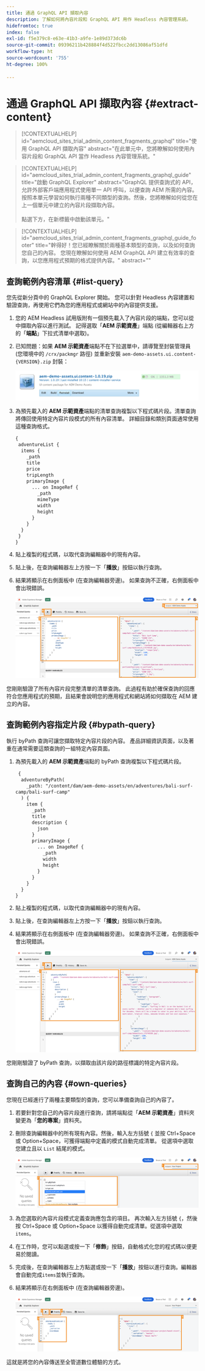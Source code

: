 ```yaml
---
title: 通過 GraphQL API 擷取內容
description: 了解如何將內容片段和 GraphQL API 用作 Headless 內容管理系統。
hidefromtoc: true
index: false
exl-id: f5e379c8-e63e-41b3-a9fe-1e89d373dc6b
source-git-commit: 09396211b428884f4d522fbcc2dd13086af51dfd
workflow-type: ht
source-wordcount: '755'
ht-degree: 100%

---
```



# 通過 GraphQL API 擷取內容 {#extract-content}

>[!CONTEXTUALHELP]
>id="aemcloud_sites_trial_admin_content_fragments_graphql"
>title="使用 GraphQL API 擷取內容"
>abstract="在此單元中，您將瞭解如何使用內容片段和 GraphQL API 當作 Headless 內容管理系統。"

>[!CONTEXTUALHELP]
>id="aemcloud_sites_trial_admin_content_fragments_graphql_guide"
>title="啟動 GraphQL Explorer"
>abstract="GraphQL 提供查詢式的 API，允許外部客戶端應用程式使用單一 API 呼叫，以便查詢 AEM 所需的內容。按照本單元學習如何執行兩種不同類型的查詢。然後，您將瞭解如何從您在上一個單元中建立的內容片段擷取內容。 <br><br>點選下方，在新標籤中啟動該單元。"

>[!CONTEXTUALHELP]
>id="aemcloud_sites_trial_admin_content_fragments_graphql_guide_footer"
>title="幹得好！您已經瞭解關於兩種基本類型的查詢，以及如何查詢您自己的內容。 您現在瞭解如何使用 AEM GraphQL API 建立有效率的查詢，以您應用程式預期的格式提供內容。"
>abstract=""

## 查詢範例內容清單 {#list-query}

您先從新分頁中的 GraphQL Explorer 開始。 您可以針對 Headless 內容建置和驗證查詢，再使用它們為您的應用程式或網站中的內容提供支援。

1. 您的 AEM Headless 試用版附有一個預先載入了內容片段的端點，您可以從中擷取內容以進行測試。 記得選取「**AEM 示範資產**」端點 (從編輯器右上方的「**端點**」下拉式清單中選取)。

1. 已知問題：如果 **AEM 示範資產**&#x200B;端點不在下拉選單中，請導覽至封裝管理員 (您環境中的 `/crx/packmgr` 路徑) 並重新安裝 `aem-demo-assets.ui.content-{VERSION}.zip` 封裝：

   ![重新安裝封裝](assets/do-not-localize/reinstall-aem-demo-assets-package.png)

1. 為預先載入的 **AEM 示範資產**&#x200B;端點的清單查詢複製以下程式碼片段。清單查詢將傳回使用特定內容片段模式的所有內容清單。 詳細目錄和類別頁面通常使用這種查詢格式。

   ```text
   {
    adventureList {
     items {
       _path
       title
       price
       tripLength
       primaryImage {
         ... on ImageRef {
           _path
           mimeType
           width
           height
         }
       }
     }
    }
   }
   ```

1. 貼上複製的程式碼，以取代查詢編輯器中的現有內容。

1. 貼上後，在查詢編輯器左上方按一下「**播放**」按鈕以執行查詢。

1. 結果將顯示在右側面板中 (在查詢編輯器旁邊)。 如果查詢不正確，右側面板中會出現錯誤。

   ![清單查詢](assets/do-not-localize/list-query-1-3-4-5.png)

您剛剛驗證了所有內容片段完整清單的清單查詢。 此過程有助於確保查詢的回應符合您應用程式的預期，且結果會說明您的應用程式和網站將如何擷取在 AEM 建立的內容。

## 查詢範例內容指定片段 {#bypath-query}

執行 byPath 查詢可讓您擷取特定內容片段的內容。 產品詳細資訊頁面，以及著重在通常需要這類查詢的一組特定內容頁面。

1. 為預先載入的 **AEM 示範資產**&#x200B;端點的 byPath 查詢複製以下程式碼片段。

   ```text
    {
     adventureByPath(
       _path: "/content/dam/aem-demo-assets/en/adventures/bali-surf-camp/bali-surf-camp"
     ) {
       item {
         _path
         title
         description {
           json
         }
         primaryImage {
           ... on ImageRef {
             _path
             width
             height
           }
         }
       }
     }
   }
   ```

1. 貼上複製的程式碼，以取代查詢編輯器中的現有內容。

1. 貼上後，在查詢編輯器左上方按一下「**播放**」按鈕以執行查詢。

1. 結果將顯示在右側面板中 (在查詢編輯器旁邊)。 如果查詢不正確，右側面板中會出現錯誤。

   ![byPath 查詢結果](assets/do-not-localize/bypath-query-2-3-4.png)

您剛剛驗證了 byPath 查詢，以擷取由該片段的路徑標識的特定內容片段。

## 查詢自己的內容 {#own-queries}

您現在已經進行了兩種主要類型的查詢，您可以準備查詢自己的內容了。

1. 若要針對您自己的內容片段進行查詢，請將端點從「**AEM 示範資產**」資料夾變更為「**您的專案**」資料夾。

1. 刪除查詢編輯器中的所有現有內容。然後，輸入左方括號 `{` 並按 Ctrl+Space 或 Option+Space，可獲得端點中定義的模式自動完成清單。 從選項中選取您建立且以 `List` 結尾的模式。

   ![開始自訂查詢](assets/do-not-localize/custom-query-1-2.png)

1. 為您選取的內容片段模式定義查詢應包含的項目。 再次輸入左方括號 `{`，然後按 Ctrl+Space 或 Option+Space 以獲得自動完成清單。從選項中選取 `items`。

1. 在工作時，您可以點選或按一下「**修飾**」按鈕，自動格式化您的程式碼以便更易於閱讀。

1. 完成後，在查詢編輯器左上方點選或按一下「**播放**」按鈕以進行查詢。編輯器會自動完成`items`並執行查詢。

1. 結果將顯示在右側面板中 (在查詢編輯器旁邊)。

   ![執行自訂查詢](assets/do-not-localize/custom-query-3-4-5-6.png)

這就是將您的內容傳送至全管道數位體驗的方式。
